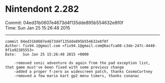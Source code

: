 # Nintendont 2.282
Commit: 04ed31b0607e4673d4f135dde895b554632e8f0f  
Time: Sun Jan 25 15:26:48 2015   

-----

```
commit 04ed31b0607e4673d4f135dde895b554632e8f0f
Author: fix94.1@gmail.com <fix94.1@gmail.com@6acfca08-c3de-247c-4448-9f1a92385553>
Date:   Sun Jan 25 15:26:48 2015 +0000

    -removed sonic adventure dx again from the pad exception list, that game must've been fixed with some previous change
    -added a proper f-zero ax widescreen patch, thanks CosmoCortney
    -removed a few mario kart gp2 menu timers, thanks conanac
```
